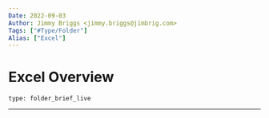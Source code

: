 ```yaml
---
Date: 2022-09-03
Author: Jimmy Briggs <jimmy.briggs@jimbrig.com>
Tags: ["#Type/Folder"]
Alias: ["Excel"]
---
```


# Excel Overview

 
```ccard
type: folder_brief_live
```
 

***
